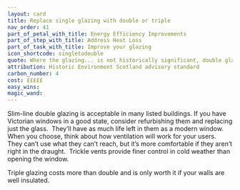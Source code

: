 ```yaml
---
layout: card
title: Replace single glazing with double or triple
nav_order: 41
part_of_petal_with_title: Energy Efficiency Improvements
part_of_step_with_title: Address Heat Loss
part_of_task_with_title: Improve your glazing
icon_shortcode: singletodouble
quote: Where the glazing... is not historically significant, double glazing units such as slimline can often be fitted into the existing window frames.
attribution: Historic Environment Scotland advisory standard
carbon_number: 4
cost: £££££
easy_wins: 
magic_wand: 
---
```


<p>Slim-line double glazing is acceptable in many listed buildings. If you have Victorian windows in a good state, consider refurbishing them and replacing just the glass.  They’ll have as much life left in them as a modern window.  When you choose, think about how ventilation will work for your users.  They can’t use what they can’t reach, but it’s more comfortable if they aren’t right in the draught.  Trickle vents provide finer control in cold weather than opening the window.   </p><p>Triple glazing costs more than double and is only worth it if your walls are well insulated. </p> 
